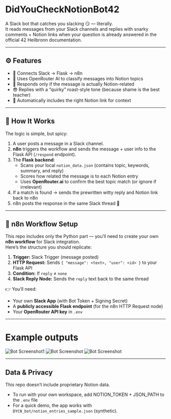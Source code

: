 # DidYouCheckNotionBot42
A Slack bot that catches you slacking 😏 — literally.  
It reads messages from your Slack channels and replies with snarky comments + Notion links when your question is already answered in the official 42 Heilbronn documentation.

---

## ⚙️ Features
- 🧩 Connects Slack → Flask → n8n
- 🧠 Uses OpenRouter AI to classify messages into Notion topics
- 💬 Responds only if the message is actually Notion-related
- 😎 Replies with a “quirky” roast-style tone (because shame is the best teacher)
- 🔗 Automatically includes the right Notion link for context

---
## 🧠 How It Works

The logic is simple, but spicy:

1. A user posts a message in a Slack channel.  
2. **n8n** triggers the workflow and sends the message + user info to the Flask API (`/respond` endpoint).  
3. The **Flask backend**:
   - Scans your local `notion_data.json` (contains topic, keywords, summary, and reply)
   - Scores how related the message is to each Notion entry
   - Uses **OpenRouter.ai** to confirm the best topic match (or ignore if irrelevant)
4. If a match is found → sends the prewritten witty reply and Notion link back to n8n  
5. n8n posts the response in the same Slack thread 💬  

---

## 🔄 n8n Workflow Setup

This repo includes only the Python part — you’ll need to create your own **n8n workflow** for Slack integration.  
Here’s the structure you should replicate:

1. **Trigger:** Slack Trigger (message posted)  
2. **HTTP Request:** Sends `{ "message": <text>, "user": <id> }` to your Flask API  
3. **Condition:** If `reply` ≠ `none`  
4. **Slack Reply Node:** Sends the `reply` text back to the same thread

👉 You’ll need:
- Your own **Slack App** (with Bot Token + Signing Secret)
- A **publicly accessible Flask endpoint** (for the n8n HTTP Request node)
- Your **OpenRouter API key** in `.env`

---

# Example outputs
![Bot Screenshot1]([https://i.imgur.com/abc123.png](https://i.imgur.com/9l483Vp.png))
![Bot Screenshot]([https://i.imgur.com/abc123.png](https://i.imgur.com/MTmAbyh.png))
![Bot Screenshot]([https://i.imgur.com/abc123.png](https://i.imgur.com/aklBPFV.png))

---
## Data & Privacy
This repo doesn’t include proprietary Notion data.
- To run with your own workspace, add NOTION_TOKEN + JSON_PATH to the `.env` file
- For a quick demo, the app works with `DYCN_bot/notion_entries_sample.json` (synthetic).
